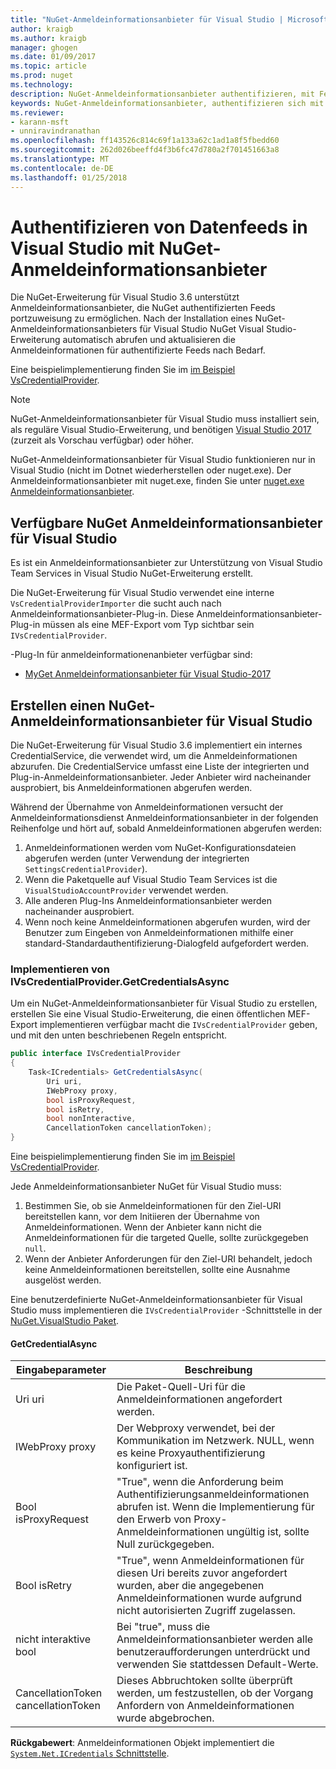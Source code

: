 ```yaml
---
title: "NuGet-Anmeldeinformationsanbieter für Visual Studio | Microsoft Docs"
author: kraigb
ms.author: kraigb
manager: ghogen
ms.date: 01/09/2017
ms.topic: article
ms.prod: nuget
ms.technology: 
description: NuGet-Anmeldeinformationsanbieter authentifizieren, mit Feeds durch Implementieren der IVsCredentialProvider-Schnittstelle in einer Visual Studio-Erweiterung.
keywords: NuGet-Anmeldeinformationsanbieter, authentifizieren sich mit dem Feed, authentifizieren sich mit visual Studio-Erweiterung von NuGet-Katalog
ms.reviewer:
- karann-msft
- unniravindranathan
ms.openlocfilehash: ff143526c814c69f1a133a62c1ad1a8f5fbedd60
ms.sourcegitcommit: 262d026beeffd4f3b6fc47d780a2f701451663a8
ms.translationtype: MT
ms.contentlocale: de-DE
ms.lasthandoff: 01/25/2018
---
```

# <a name="authenticating-feeds-in-visual-studio-with-nuget-credential-providers"></a>Authentifizieren von Datenfeeds in Visual Studio mit NuGet-Anmeldeinformationsanbieter

Die NuGet-Erweiterung für Visual Studio 3.6 unterstützt Anmeldeinformationsanbieter, die NuGet authentifizierten Feeds portzuweisung zu ermöglichen.
Nach der Installation eines NuGet-Anmeldeinformationsanbieters für Visual Studio NuGet Visual Studio-Erweiterung automatisch abrufen und aktualisieren die Anmeldeinformationen für authentifizierte Feeds nach Bedarf.

Eine beispielimplementierung finden Sie im [im Beispiel VsCredentialProvider](https://github.com/NuGet/Samples/tree/master/VsCredentialProvider).

> [!Note]
> NuGet-Anmeldeinformationsanbieter für Visual Studio muss installiert sein, als reguläre Visual Studio-Erweiterung, und benötigen [Visual Studio 2017](https://aka.ms/vs/15/preview/vs_enterprise) (zurzeit als Vorschau verfügbar) oder höher.
>
> NuGet-Anmeldeinformationsanbieter für Visual Studio funktionieren nur in Visual Studio (nicht im Dotnet wiederherstellen oder nuget.exe). Der Anmeldeinformationsanbieter mit nuget.exe, finden Sie unter [nuget.exe Anmeldeinformationsanbieter](nuget-exe-Credential-providers.md).

## <a name="available-nuget-credential-providers-for-visual-studio"></a>Verfügbare NuGet Anmeldeinformationsanbieter für Visual Studio

Es ist ein Anmeldeinformationsanbieter zur Unterstützung von Visual Studio Team Services in Visual Studio NuGet-Erweiterung erstellt.

Die NuGet-Erweiterung für Visual Studio verwendet eine interne `VsCredentialProviderImporter` die sucht auch nach Anmeldeinformationsanbieter-Plug-in. Diese Anmeldeinformationsanbieter-Plug-in müssen als eine MEF-Export vom Typ sichtbar sein `IVsCredentialProvider`.

-Plug-In für anmeldeinformationenanbieter verfügbar sind:

- [MyGet Anmeldeinformationsanbieter für Visual Studio-2017](http://docs.myget.org/docs/reference/credential-provider-for-visual-studio)

## <a name="creating-a-nuget-credential-provider-for-visual-studio"></a>Erstellen einen NuGet-Anmeldeinformationsanbieter für Visual Studio

Die NuGet-Erweiterung für Visual Studio 3.6 implementiert ein internes CredentialService, die verwendet wird, um die Anmeldeinformationen abzurufen. Die CredentialService umfasst eine Liste der integrierten und Plug-in-Anmeldeinformationsanbieter. Jeder Anbieter wird nacheinander ausprobiert, bis Anmeldeinformationen abgerufen werden.

Während der Übernahme von Anmeldeinformationen versucht der Anmeldeinformationsdienst Anmeldeinformationsanbieter in der folgenden Reihenfolge und hört auf, sobald Anmeldeinformationen abgerufen werden:

1. Anmeldeinformationen werden vom NuGet-Konfigurationsdateien abgerufen werden (unter Verwendung der integrierten `SettingsCredentialProvider`).
1. Wenn die Paketquelle auf Visual Studio Team Services ist die `VisualStudioAccountProvider` verwendet werden.
1. Alle anderen Plug-Ins Anmeldeinformationsanbieter werden nacheinander ausprobiert.
1. Wenn noch keine Anmeldeinformationen abgerufen wurden, wird der Benutzer zum Eingeben von Anmeldeinformationen mithilfe einer standard-Standardauthentifizierung-Dialogfeld aufgefordert werden.

### <a name="implementing-ivscredentialprovidergetcredentialsasync"></a>Implementieren von IVsCredentialProvider.GetCredentialsAsync

Um ein NuGet-Anmeldeinformationsanbieter für Visual Studio zu erstellen, erstellen Sie eine Visual Studio-Erweiterung, die einen öffentlichen MEF-Export implementieren verfügbar macht die `IVsCredentialProvider` geben, und mit den unten beschriebenen Regeln entspricht.

```cs
public interface IVsCredentialProvider
{
    Task<ICredentials> GetCredentialsAsync(
        Uri uri,
        IWebProxy proxy,
        bool isProxyRequest,
        bool isRetry,
        bool nonInteractive,
        CancellationToken cancellationToken);
}
```

Eine beispielimplementierung finden Sie im [im Beispiel VsCredentialProvider](https://github.com/NuGet/Samples/tree/master/VsCredentialProvider).

Jede Anmeldeinformationsanbieter NuGet für Visual Studio muss:

1. Bestimmen Sie, ob sie Anmeldeinformationen für den Ziel-URI bereitstellen kann, vor dem Initiieren der Übernahme von Anmeldeinformationen. Wenn der Anbieter kann nicht die Anmeldeinformationen für die targeted Quelle, sollte zurückgegeben `null`.
1. Wenn der Anbieter Anforderungen für den Ziel-URI behandelt, jedoch keine Anmeldeinformationen bereitstellen, sollte eine Ausnahme ausgelöst werden.

Eine benutzerdefinierte NuGet-Anmeldeinformationsanbieter für Visual Studio muss implementieren die `IVsCredentialProvider` -Schnittstelle in der [NuGet.VisualStudio Paket](https://www.nuget.org/packages/NuGet.VisualStudio/).

#### <a name="getcredentialasync"></a>GetCredentialAsync

| Eingabeparameter |Beschreibung|
| ----------------|-----------|
| Uri uri | Die Paket-Quell-Uri für die Anmeldeinformationen angefordert werden.|
| IWebProxy proxy | Der Webproxy verwendet, bei der Kommunikation im Netzwerk. NULL, wenn es keine Proxyauthentifizierung konfiguriert ist. |
| Bool isProxyRequest | "True", wenn die Anforderung beim Authentifizierungsanmeldeinformationen abrufen ist. Wenn die Implementierung für den Erwerb von Proxy-Anmeldeinformationen ungültig ist, sollte Null zurückgegeben. |
| Bool isRetry | "True", wenn Anmeldeinformationen für diesen Uri bereits zuvor angefordert wurden, aber die angegebenen Anmeldeinformationen wurde aufgrund nicht autorisierten Zugriff zugelassen. |
| nicht interaktive bool | Bei "true", muss die Anmeldeinformationsanbieter werden alle benutzeraufforderungen unterdrückt und verwenden Sie stattdessen Default-Werte. |
| CancellationToken cancellationToken | Dieses Abbruchtoken sollte überprüft werden, um festzustellen, ob der Vorgang Anfordern von Anmeldeinformationen wurde abgebrochen. |

**Rückgabewert**: Anmeldeinformationen Objekt implementiert die [ `System.Net.ICredentials` Schnittstelle](/dotnet/api/system.net.icredentials?view=netstandard-2.0).
